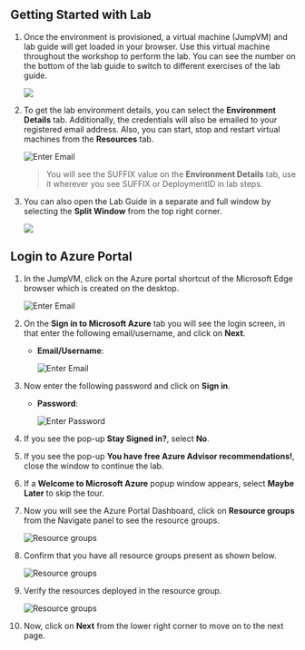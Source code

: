 ## Getting Started with Lab

1. Once the environment is provisioned, a virtual machine (JumpVM) and lab guide will get loaded in your browser. Use this virtual machine throughout the workshop to perform the lab. You can see the number on the bottom of the lab guide to switch to different exercises of the lab guide.

   ![](images/nlp(1).png)
 
1. To get the lab environment details, you can select the **Environment Details** tab. Additionally, the credentials will also be emailed to your registered email address. Also, you can start, stop and restart virtual machines from the **Resources** tab.

   ![](images/1.png "Enter Email")
 
   > You will see the SUFFIX value on the **Environment Details** tab, use it wherever you see SUFFIX or DeploymentID in lab steps.

 1. You can also open the Lab Guide in a separate and full window by selecting the **Split Window** from the top right corner.

    ![](images/POWER(1).png)
    
## Login to Azure Portal

1. In the JumpVM, click on the Azure portal shortcut of the Microsoft Edge browser which is created on the desktop.

   ![](images/portal.png "Enter Email")
   
1. On the **Sign in to Microsoft Azure** tab you will see the login screen, in that enter the following email/username, and click on **Next**. 

   * **Email/Username**: <inject key="AzureAdUserEmail"></inject>
   
      ![](images/signin-uname.png "Enter Email")
     
1. Now enter the following password and click on **Sign in**.
   
   * **Password**: <inject key="AzureAdUserPassword"></inject>
   
      ![](images/signin-pword.png "Enter Password")
     
1. If you see the pop-up **Stay Signed in?**, select **No**.

1. If you see the pop-up **You have free Azure Advisor recommendations!**, close the window to continue the lab.

1. If a **Welcome to Microsoft Azure** popup window appears, select **Maybe Later** to skip the tour.
   
1. Now you will see the Azure Portal Dashboard, click on **Resource groups** from the Navigate panel to see the resource groups.

   ![](images/select-rg.png "Resource groups")
   
1. Confirm that you have all resource groups present as shown below.

   ![](images/open-sql-rg.png "Resource groups")
   
1. Verify the resources deployed in the resource group.

   ![](images/resources.png "Resource groups")
   
1. Now, click on **Next** from the lower right corner to move on to the next page.
